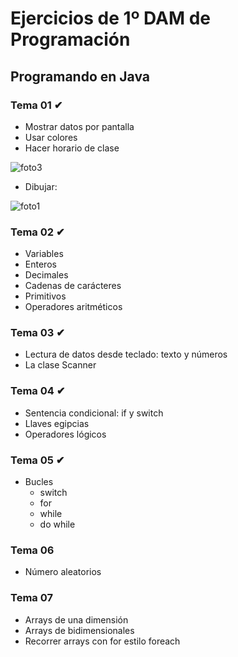 # Ejercicios de 1º DAM de Programación
## Programando en Java

### Tema 01 ✔
* Mostrar datos por pantalla
* Usar colores
* Hacer horario de clase

![foto3](https://user-images.githubusercontent.com/74043250/139556945-c5224945-a57b-4da8-90c9-2f3f5427c7b3.png)

* Dibujar:

![foto1](https://user-images.githubusercontent.com/74043250/139556816-8cdf7f78-3814-4932-9c41-92bb756f4269.png)

### Tema 02 ✔
* Variables
* Enteros
* Decimales
* Cadenas de carácteres
* Primitivos
* Operadores aritméticos

### Tema 03 ✔
* Lectura de datos desde teclado: texto y números
* La clase Scanner

### Tema 04 ✔
* Sentencia condicional: if y switch
* Llaves egipcias
* Operadores lógicos

### Tema 05 ✔
* Bucles
  * switch
  * for
  * while
  * do while

### Tema 06
* Número aleatorios

### Tema 07
* Arrays de una dimensión
* Arrays de bidimensionales
* Recorrer arrays con for estilo foreach

